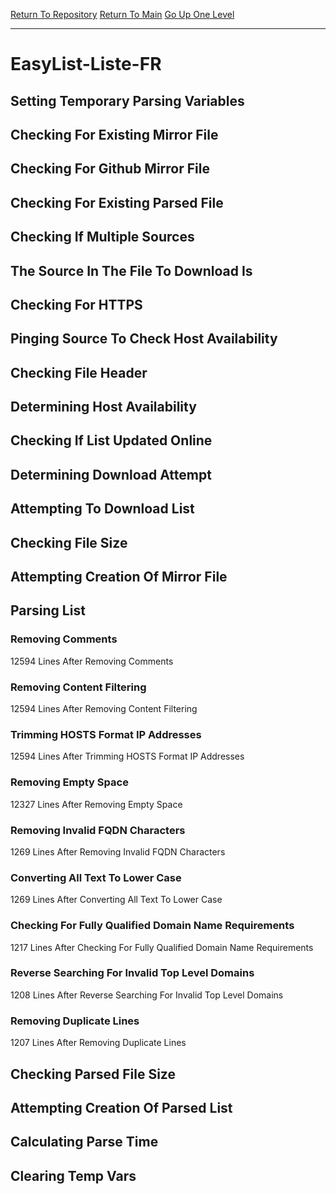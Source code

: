 [Return To Repository](https://github.com/deathbybandaid/piholeparser/)
[Return To Main](https://github.com/deathbybandaid/piholeparser/blob/master/RecentRunLogs/Mainlog.md)
[Go Up One Level](https://github.com/deathbybandaid/piholeparser/blob/master/RecentRunLogs/TopLevelScripts/30-Processing-Blacklists.md)
____________________________________
# EasyList-Liste-FR
## Setting Temporary Parsing Variables
## Checking For Existing Mirror File
## Checking For Github Mirror File
## Checking For Existing Parsed File
## Checking If Multiple Sources
## The Source In The File To Download Is
## Checking For HTTPS
## Pinging Source To Check Host Availability
## Checking File Header
## Determining Host Availability
## Checking If List Updated Online
## Determining Download Attempt
## Attempting To Download List
## Checking File Size
## Attempting Creation Of Mirror File
## Parsing List
### Removing Comments
12594 Lines After Removing Comments
### Removing Content Filtering
12594 Lines After Removing Content Filtering
### Trimming HOSTS Format IP Addresses
12594 Lines After Trimming HOSTS Format IP Addresses
### Removing Empty Space
12327 Lines After Removing Empty Space
### Removing Invalid FQDN Characters
1269 Lines After Removing Invalid FQDN Characters
### Converting All Text To Lower Case
1269 Lines After Converting All Text To Lower Case
### Checking For Fully Qualified Domain Name Requirements
1217 Lines After Checking For Fully Qualified Domain Name Requirements
### Reverse Searching For Invalid Top Level Domains
1208 Lines After Reverse Searching For Invalid Top Level Domains
### Removing Duplicate Lines
1207 Lines After Removing Duplicate Lines
## Checking Parsed File Size
## Attempting Creation Of Parsed List
## Calculating Parse Time
## Clearing Temp Vars

